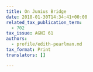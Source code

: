 ```yaml
---
title: On Junius Bridge
date: 2018-01-30T14:34:41+00:00
related_tax_publication_term:
  - 702
tax_issue: AGNI 61
authors:
  - profile/edith-pearlman.md
tax_format: Print
translators: []

---
```

